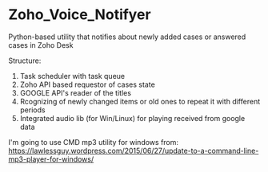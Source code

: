 # Zoho_Voice_Notifyer
Python-based utility that notifies about newly added cases or answered cases in Zoho Desk

Structure:

1) Task scheduler with task queue
2) Zoho API based requestor of cases state
3) GOOGLE API's reader of the titles
4) Rcognizing of newly changed items or old ones to repeat it with different periods
5) Integrated audio lib (for Win/Linux) for playing received from google data

I'm going to use CMD mp3 utility for windows from:
https://lawlessguy.wordpress.com/2015/06/27/update-to-a-command-line-mp3-player-for-windows/

